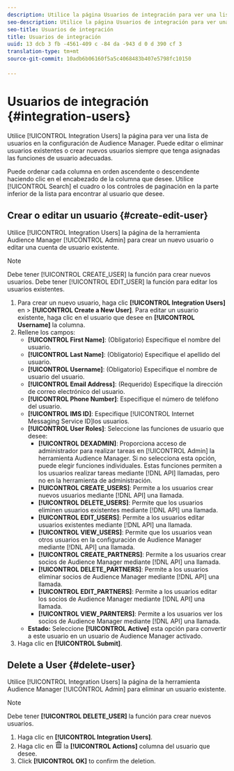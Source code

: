 ```yaml
---
description: Utilice la página Usuarios de integración para ver una lista de usuarios en la configuración de Audience Manager. Puede editar o eliminar usuarios existentes o crear nuevos usuarios siempre que tenga asignadas las funciones de usuario adecuadas.
seo-description: Utilice la página Usuarios de integración para ver una lista de usuarios en la configuración de Audience Manager. Puede editar o eliminar usuarios existentes o crear nuevos usuarios siempre que tenga asignadas las funciones de usuario adecuadas.
seo-title: Usuarios de integración
title: Usuarios de integración
uuid: 13 dcb 3 fb -4561-409 c -84 da -943 d 0 d 390 cf 3
translation-type: tm+mt
source-git-commit: 10adb6b06160f5a5c4068483b407e5798fc10150

---
```



# Usuarios de integración {#integration-users}

Utilice [!UICONTROL Integration Users] la página para ver una lista de usuarios en la configuración de Audience Manager. Puede editar o eliminar usuarios existentes o crear nuevos usuarios siempre que tenga asignadas las funciones de usuario adecuadas.

<!-- c_integration_users.xml -->

Puede ordenar cada columna en orden ascendente o descendente haciendo clic en el encabezado de la columna que desee.
Utilice [!UICONTROL Search] el cuadro o los controles de paginación en la parte inferior de la lista para encontrar al usuario que desee.

## Crear o editar un usuario {#create-edit-user}

Utilice [!UICONTROL Integration Users] la página de la herramienta Audience Manager [!UICONTROL Admin] para crear un nuevo usuario o editar una cuenta de usuario existente.

<!-- t_create_user.xml -->

>[!NOTE]
>
>Debe tener [!UICONTROL CREATE_USER] la función para crear nuevos usuarios. Debe tener [!UICONTROL EDIT_USER] la función para editar los usuarios existentes.

1. Para crear un nuevo usuario, haga clic **[!UICONTROL Integration Users]** en &gt; **[!UICONTROL Create a New User]**. Para editar un usuario existente, haga clic en el usuario que desee en **[!UICONTROL Username]** la columna.
2. Rellene los campos:
   * **[!UICONTROL First Name]**: (Obligatorio) Especifique el nombre del usuario.
   * **[!UICONTROL Last Name]**: (Obligatorio) Especifique el apellido del usuario.
   * **[!UICONTROL Username]**: (Obligatorio) Especifique el nombre de usuario del usuario.
   * **[!UICONTROL Email Address]**: (Requerido) Especifique la dirección de correo electrónico del usuario.
   * **[!UICONTROL Phone Number]**: Especifique el número de teléfono del usuario.
   * **[!UICONTROL IMS ID]**: Especifique [!UICONTROL Internet Messaging Service ID]los usuarios.
   * **[!UICONTROL User Roles]**: Seleccione las funciones de usuario que desee:
      * **[!UICONTROL DEXADMIN]**: Proporciona acceso de administrador para realizar tareas en [!UICONTROL Admin] la herramienta Audience Manager. Si no selecciona esta opción, puede elegir funciones individuales. Estas funciones permiten a los usuarios realizar tareas mediante [!DNL API] llamadas, pero no en la herramienta de administración.
      * **[!UICONTROL CREATE_USERS]**: Permite a los usuarios crear nuevos usuarios mediante [!DNL API] una llamada.
      * **[!UICONTROL DELETE_USERS]**: Permite que los usuarios eliminen usuarios existentes mediante [!DNL API] una llamada.
      * **[!UICONTROL EDIT_USERS]**: Permite a los usuarios editar usuarios existentes mediante [!DNL API] una llamada.
      * **[!UICONTROL VIEW_USERS]**: Permite que los usuarios vean otros usuarios en la configuración de Audience Manager mediante [!DNL API] una llamada.
      * **[!UICONTROL CREATE_PARTNERS]**: Permite a los usuarios crear socios de Audience Manager mediante [!DNL API] una llamada.
      * **[!UICONTROL DELETE_PARTNERS]**: Permite a los usuarios eliminar socios de Audience Manager mediante [!DNL API] una llamada.
      * **[!UICONTROL EDIT_PARTNERS]**: Permite a los usuarios editar los socios de Audience Manager mediante [!DNL API] una llamada.
      * **[!UICONTROL VIEW_PARNTERS]**: Permite a los usuarios ver los socios de Audience Manager mediante [!DNL API] una llamada.
   * **Estado:** Seleccione **[!UICONTROL Active]** esta opción para convertir a este usuario en un usuario de Audience Manager activado.
3. Haga clic en **[!UICONTROL Submit]**.

## Delete a User {#delete-user}

Utilice [!UICONTROL Integration Users] la página de la herramienta Audience Manager [!UICONTROL Admin] para eliminar un usuario existente.

<!-- t_delete_user.xml -->

>[!NOTE]
>
>Debe tener **[!UICONTROL DELETE_USER]** la función para crear nuevos usuarios.

1. Haga clic en **[!UICONTROL Integration Users]**.
2. Haga clic en ![](assets/icon_delete.png) la **[!UICONTROL Actions]** columna del usuario que desee.
3. Click **[!UICONTROL OK]** to confirm the deletion.